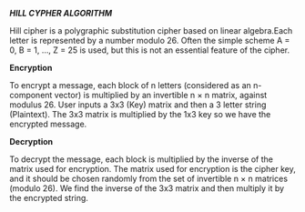 ***HILL CYPHER ALGORITHM***

Hill cipher is a polygraphic substitution cipher based on linear algebra.Each letter is represented by a number modulo 26. Often the simple scheme A = 0, B = 1, …, Z = 25 is used, but this is not an essential feature of the cipher.

**Encryption**

To encrypt a message, each block of n letters (considered as an n-component vector) is multiplied by an invertible n × n matrix, against modulus 26. User inputs a 3x3 (Key) matrix and then a 3 letter string (Plaintext). The 3x3 matrix is multiplied by the 1x3 key so we have the encrypted message.

**Decryption**

To decrypt the message, each block is multiplied by the inverse of the matrix used for encryption.
The matrix used for encryption is the cipher key, and it should be chosen randomly from the set of invertible n × n matrices (modulo 26). We find the inverse of the 3x3 matrix and then multiply it by the encrypted string.
